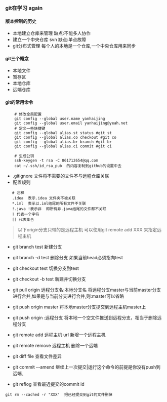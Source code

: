 ### git在学习 again

#### 版本控制的历史
+ 本地建立仓库来管理  缺点:不能多人协作
+ 建立一个中央仓库  svn  缺点:单点故障
+ git分布式管理     每个人的本地是一个仓库,一个中央仓库用来同步

#### git三个概念
+ 本地文件
+ 暂存区
+ 本地仓库
+ 远端仓库

#### git的常用命令
```
	# 修改全局配置
	git config --global user.name yanhaijing
	git config --global user.email yanhaijing@yeah.net
	# 定义一些快捷键
	git config --global alias.st status #git st
	git config --global alias.co checkout #git co
	git config --global alias.br branch #git br
	git config --global alias.ci commit #git ci	

	# 生成公钥
	ssh-keygen -t rsa -C 861712654@qq.com
	cat ~/.ssh/id_rsa_pub  的内容复制到github的设置中去

```
+ .gitignore 文件将不需要的文件不与远程仓库关联
 + 配置规则
 ```
	# 注释
	.idea  表示.idea 文件夹不被关联
	*.iml  表示以.iml结尾的所有文件不关联
	!.java !表示非  即所有非.java结尾的文件都不关联
	? 代表一个字符
	[] 代表集合
 ```
> 以下origin分支只带的是远程主机   可以使用git remote add XXX 来指定远程主机

+ git branch test 新建分支
+ git branch -d test 删除分支  如果当前head必须指向test
+ git checkout test  切换分支到test
+ git checkout -b test 新建并切换分支
+ git pull origin 远程分支名:本地分支名  将远程分支master与当前master分支进行合并,如果是与当前分支进行合并,则:master可以省略
+ git push  origin master    将本地master分支提交到远程主机master上
+ git push origin :远程分支  将本地一个空文件推送到远程分支，相当于删除远程分支
+ git remote add 远程主机 url 新增一个远程主机
+ git remote remove 远程主机   删除一个远端
+ git diff file 查看文件差异



+ git commit --amend 继续上一次提交|运行这个命令的前提是你没有push到远端,

+ git reflog 查看最近提交的commit id

> 
	git rm --cached -r "XXX"  把已经提交到git的文件删掉






